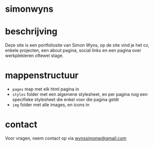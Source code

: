 # simonwyns

# beschrijving

Deze site is een portfoliosite van Simon Wyns, op de site vind je het cv, enkele projecten, een about pagina, social links en een pagina over werkplekleren oftewel stage.

# mappenstructuur

- `pages` map met elk html pagina in
- `styles` folder met een algemene stylesheet, en per pagina nog een specifieke stylesheet die enkel voor die pagina geldt
- `img` folder met alle images, en icons in

# contact

Voor vragen, neem contact op via wynssimonw@gmail.com
